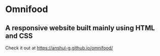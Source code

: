 # Omnifood

## A responsive website built mainly using HTML and CSS
Check it out at https://anshul-g.github.io/omnifood/
